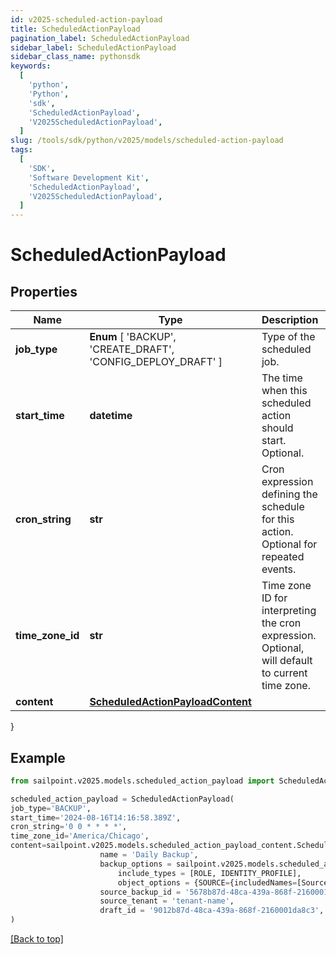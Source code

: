 ```yaml
---
id: v2025-scheduled-action-payload
title: ScheduledActionPayload
pagination_label: ScheduledActionPayload
sidebar_label: ScheduledActionPayload
sidebar_class_name: pythonsdk
keywords:
  [
    'python',
    'Python',
    'sdk',
    'ScheduledActionPayload',
    'V2025ScheduledActionPayload',
  ]
slug: /tools/sdk/python/v2025/models/scheduled-action-payload
tags:
  [
    'SDK',
    'Software Development Kit',
    'ScheduledActionPayload',
    'V2025ScheduledActionPayload',
  ]
---
```


# ScheduledActionPayload

## Properties

| Name | Type | Description | Notes |
| --- | --- | --- | --- |
| **job_type** | **Enum** [ 'BACKUP', 'CREATE_DRAFT', 'CONFIG_DEPLOY_DRAFT' ] | Type of the scheduled job. | [required] |
| **start_time** | **datetime** | The time when this scheduled action should start. Optional. | [optional] |
| **cron_string** | **str** | Cron expression defining the schedule for this action. Optional for repeated events. | [optional] |
| **time_zone_id** | **str** | Time zone ID for interpreting the cron expression. Optional, will default to current time zone. | [optional] |
| **content** | [**ScheduledActionPayloadContent**](scheduled-action-payload-content) |  | [required] |

}

## Example

```python
from sailpoint.v2025.models.scheduled_action_payload import ScheduledActionPayload

scheduled_action_payload = ScheduledActionPayload(
job_type='BACKUP',
start_time='2024-08-16T14:16:58.389Z',
cron_string='0 0 * * * *',
time_zone_id='America/Chicago',
content=sailpoint.v2025.models.scheduled_action_payload_content.ScheduledActionPayload_content(
                    name = 'Daily Backup',
                    backup_options = sailpoint.v2025.models.scheduled_action_payload_content_backup_options.ScheduledActionPayload_content_backupOptions(
                        include_types = [ROLE, IDENTITY_PROFILE],
                        object_options = {SOURCE={includedNames=[Source1, Source2]}, ROLE={includedNames=[Admin Role, User Role]}}, ),
                    source_backup_id = '5678b87d-48ca-439a-868f-2160001da8c2',
                    source_tenant = 'tenant-name',
                    draft_id = '9012b87d-48ca-439a-868f-2160001da8c3', )
)

```

[[Back to top]](#)
